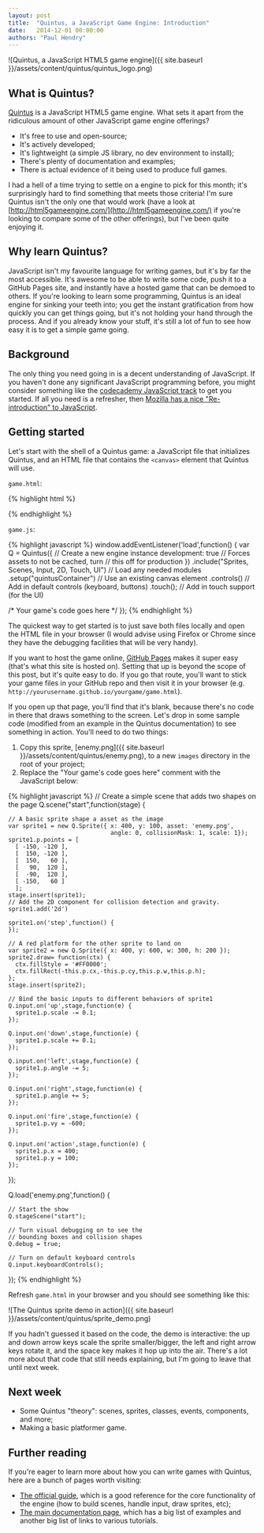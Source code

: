 ```yaml
---
layout: post
title:  "Quintus, a JavaScript Game Engine: Introduction"
date:   2014-12-01 00:00:00
authors: "Paul Hendry"
---
```


![Quintus, a JavaScript HTML5 game engine]({{ site.baseurl }}/assets/content/quintus/quintus_logo.png)

## What is Quintus?

[Quintus](http://www.html5quintus.com/) is a JavaScript HTML5 game engine. What
sets it apart from the ridiculous amount of other JavaScript game engine
offerings?

 - It's free to use and open-source;
 - It's actively developed;
 - It's lightweight (a simple JS library, no dev environment to install);
 - There's plenty of documentation and examples;
 - There is actual evidence of it being used to produce full games.

I had a hell of a time trying to settle on a engine to pick for this month; it's
surprisingly hard to find something that meets those criteria! I'm sure Quintus
isn't the only one that would work (have a look at [http://html5gameengine.com/](http://html5gameengine.com/)
if you're looking to compare some of the other offerings), but I've been quite
enjoying it.

## Why learn Quintus?

JavaScript isn't my favourite language for writing games, but it's by far the
most accessible. It's awesome to be able to write some code, push it to a GitHub
Pages site, and instantly have a hosted game that can be demoed to others. If
you're looking to learn some programming, Quintus is an ideal engine for sinking
your teeth into; you get the instant gratification from how quickly you can get
things going, but it's not holding your hand through the process. And if you
already know your stuff, it's still a lot of fun to see how easy it is to get a
simple game going.

## Background

The only thing you need going in is a decent understanding of JavaScript. If you
haven't done any significant JavaScript programming before, you might consider
something like the [codecademy JavaScript
track](http://www.codecademy.com/en/tracks/javascript) to get you started. If
all you need is a refresher, then [Mozilla has a nice "Re-introduction" to
JavaScript](https://developer.mozilla.org/en-US/docs/Web/JavaScript/A_re-introduction_to_JavaScript).

## Getting started

Let's start with the shell of a Quintus game: a JavaScript file that
initializes Quintus, and an HTML file that contains the `<canvas>` element
that Quintus will use.

`game.html`:

{% highlight html %}
<!DOCTYPE HTML>
<html>
  <head>
    <!-- (use quintus-all.min.js for production) -->
    <script src='http://cdn.html5quintus.com/v0.2.0/quintus-all.js'></script>
    <!-- (remember to change this if you rename game.js) -->
    <script src='game.js'></script>
  </head>
  <body>
    <canvas id='quintusContainer' width='800' height='600' style='margin: auto;'></canvas>
  </body>
</html>
{% endhighlight %}

`game.js`:

{% highlight javascript %}
window.addEventListener('load',function() {
  var Q = Quintus({                      // Create a new engine instance
    development: true                    // Forces assets to not be cached, turn
                                         // this off for production
  })
  .include("Sprites, Scenes, Input, 2D, Touch, UI") // Load any needed modules
  .setup("quintusContainer")             // Use an existing canvas element
  .controls()                            // Add in default controls (keyboard, buttons)
  .touch();                              // Add in touch support (for the UI)

  /*
  Your game's code goes here
  */
});
{% endhighlight %}

The quickest way to get started is to just save both files locally and open the
HTML file in your browser (I would advise using Firefox or Chrome since they
have the debugging facilities that will be very handy).

If you want to host the game online, [GitHub Pages](https://pages.github.com/)
makes it super easy (that's what this site is hosted on). Setting that up is
beyond the scope of this post, but it's quite easy to do. If you go that route,
you'll want to stick your game files in your GitHub repo and then visit it in
your browser (e.g. `http://yourusername.github.io/yourgame/game.html`).

If you open up that page, you'll find that it's blank, because there's no code
in there that draws something to the screen. Let's drop in some sample code
(modified from an example in the Quintus documentation) to see something
in action. You'll need to do two things:

 1. Copy this sprite, [enemy.png]({{ site.baseurl }}/assets/content/quintus/enemy.png),
    to a new `images` directory in the root of your project;
 2. Replace the "Your game's code goes here" comment with the JavaScript below:

{% highlight javascript %}
  // Create a simple scene that adds two shapes on the page
  Q.scene("start",function(stage) {

    // A basic sprite shape a asset as the image
    var sprite1 = new Q.Sprite({ x: 400, y: 100, asset: 'enemy.png', 
                                 angle: 0, collisionMask: 1, scale: 1});
    sprite1.p.points = [
      [ -150, -120 ],
      [  150, -120 ],
      [  150,   60 ],
      [   90,  120 ],
      [  -90,  120 ],
      [ -150,   60 ]
      ];
    stage.insert(sprite1);
    // Add the 2D component for collision detection and gravity.
    sprite1.add('2d')

    sprite1.on('step',function() {
    });

    // A red platform for the other sprite to land on
    var sprite2 = new Q.Sprite({ x: 400, y: 600, w: 300, h: 200 });
    sprite2.draw= function(ctx) {
      ctx.fillStyle = '#FF0000';
      ctx.fillRect(-this.p.cx,-this.p.cy,this.p.w,this.p.h);
    };
    stage.insert(sprite2);

    // Bind the basic inputs to different behaviors of sprite1
    Q.input.on('up',stage,function(e) { 
      sprite1.p.scale -= 0.1;
    });

    Q.input.on('down',stage,function(e) { 
      sprite1.p.scale += 0.1;
    });

    Q.input.on('left',stage,function(e) {
      sprite1.p.angle -= 5;
    });

    Q.input.on('right',stage,function(e) {
      sprite1.p.angle += 5;
    });

    Q.input.on('fire',stage,function(e) {
      sprite1.p.vy = -600;
    });

    Q.input.on('action',stage,function(e) {
      sprite1.p.x = 400;
      sprite1.p.y = 100;
    });
  });

  Q.load('enemy.png',function() {

    // Start the show
    Q.stageScene("start");

    // Turn visual debugging on to see the 
    // bounding boxes and collision shapes
    Q.debug = true;

    // Turn on default keyboard controls
    Q.input.keyboardControls();
  });
{% endhighlight %}

Refresh `game.html` in your browser and you should see something like this:

![The Quintus sprite demo in action]({{ site.baseurl }}/assets/content/quintus/sprite_demo.png)

If you hadn't guessed it based on the code, the demo is
interactive: the up and down arrow keys scale the sprite smaller/bigger, the
left and right arrow keys rotate it, and the space key makes it hop up into the
air. There's a lot more about that code that still needs explaining, but I'm
going to leave that until next week.

## Next week

 - Some Quintus "theory": scenes, sprites, classes, events, components, and
   more;
 - Making a basic platformer game.

## Further reading

If you're eager to learn more about how you can write games with Quintus, here
are a bunch of pages worth visiting:

 - [The official guide](http://www.html5quintus.com/guide/intro.md), which is a
   good reference for the core functionality of the engine (how to build
   scenes, handle input, draw sprites, etc);
 - [The main documentation page](http://www.html5quintus.com/documentation),
   which has a big list of examples and another big list of links to various
   tutorials.
